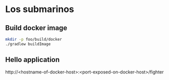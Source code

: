 Los submarinos
==============


## Build docker image

```bash
mkdir -p foo/build/docker
./gradlew buildImage
```


## Hello application

http://\<hostname-of-docker-host\>:\<port-exposed-on-docker-host\>/fighter
